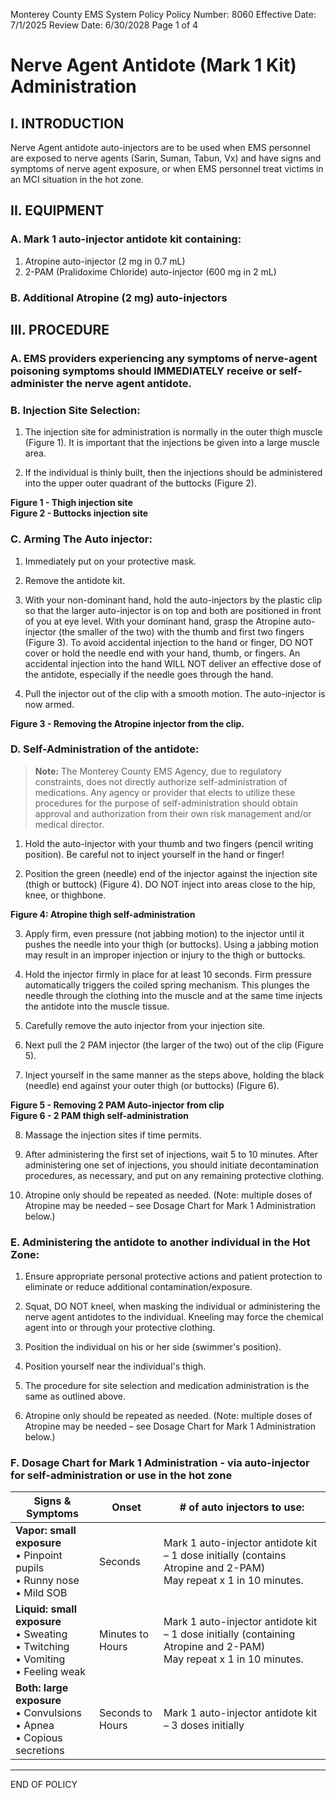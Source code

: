 Monterey County EMS System Policy
Policy Number: 8060
Effective Date: 7/1/2025
Review Date: 6/30/2028
Page 1 of 4

# Nerve Agent Antidote (Mark 1 Kit) Administration

## I. INTRODUCTION

Nerve Agent antidote auto-injectors are to be used when EMS personnel are exposed to nerve agents (Sarin, Suman, Tabun, Vx) and have signs and symptoms of nerve agent exposure, or when EMS personnel treat victims in an MCI situation in the hot zone.

## II. EQUIPMENT

### A. Mark 1 auto-injector antidote kit containing:

1. Atropine auto-injector (2 mg in 0.7 mL)
2. 2-PAM (Pralidoxime Chloride) auto-injector (600 mg in 2 mL)

### B. Additional Atropine (2 mg) auto-injectors

## III. PROCEDURE

### A. EMS providers experiencing any symptoms of nerve-agent poisoning symptoms should IMMEDIATELY receive or self-administer the nerve agent antidote.

### B. Injection Site Selection:

1. The injection site for administration is normally in the outer thigh muscle (Figure 1). It is important that the injections be given into a large muscle area.

2. If the individual is thinly built, then the injections should be administered into the upper outer quadrant of the buttocks (Figure 2).

**Figure 1 - Thigh injection site**  
**Figure 2 - Buttocks injection site**

### C. Arming The Auto injector:

1. Immediately put on your protective mask.

2. Remove the antidote kit.

3. With your non-dominant hand, hold the auto-injectors by the plastic clip so that the larger auto-injector is on top and both are positioned in front of you at eye level. With your dominant hand, grasp the Atropine auto-injector (the smaller of the two) with the thumb and first two fingers (Figure 3). To avoid accidental injection to the hand or finger, DO NOT cover or hold the needle end with your hand, thumb, or fingers. An accidental injection into the hand WILL NOT deliver an effective dose of the antidote, especially if the needle goes through the hand.

4. Pull the injector out of the clip with a smooth motion. The auto-injector is now armed.

**Figure 3 - Removing the Atropine injector from the clip.**

### D. Self-Administration of the antidote:

> **Note:** The Monterey County EMS Agency, due to regulatory constraints, does not directly authorize self-administration of medications. Any agency or provider that elects to utilize these procedures for the purpose of self-administration should obtain approval and authorization from their own risk management and/or medical director.

1. Hold the auto-injector with your thumb and two fingers (pencil writing position). Be careful not to inject yourself in the hand or finger!

2. Position the green (needle) end of the injector against the injection site (thigh or buttock) (Figure 4). DO NOT inject into areas close to the hip, knee, or thighbone.

**Figure 4: Atropine thigh self-administration**

3. Apply firm, even pressure (not jabbing motion) to the injector until it pushes the needle into your thigh (or buttocks). Using a jabbing motion may result in an improper injection or injury to the thigh or buttocks.

4. Hold the injector firmly in place for at least 10 seconds. Firm pressure automatically triggers the coiled spring mechanism. This plunges the needle through the clothing into the muscle and at the same time injects the antidote into the muscle tissue.

5. Carefully remove the auto injector from your injection site.

6. Next pull the 2 PAM injector (the larger of the two) out of the clip (Figure 5).

7. Inject yourself in the same manner as the steps above, holding the black (needle) end against your outer thigh (or buttocks) (Figure 6).

**Figure 5 - Removing 2 PAM Auto-injector from clip**  
**Figure 6 - 2 PAM thigh self-administration**

8. Massage the injection sites if time permits.

9. After administering the first set of injections, wait 5 to 10 minutes. After administering one set of injections, you should initiate decontamination procedures, as necessary, and put on any remaining protective clothing.

10. Atropine only should be repeated as needed. (Note: multiple doses of Atropine may be needed – see Dosage Chart for Mark 1 Administration below.)

### E. Administering the antidote to another individual in the Hot Zone:

1. Ensure appropriate personal protective actions and patient protection to eliminate or reduce additional contamination/exposure.

2. Squat, DO NOT kneel, when masking the individual or administering the nerve agent antidotes to the individual. Kneeling may force the chemical agent into or through your protective clothing.

3. Position the individual on his or her side (swimmer's position).

4. Position yourself near the individual's thigh.

5. The procedure for site selection and medication administration is the same as outlined above.

6. Atropine only should be repeated as needed. (Note: multiple doses of Atropine may be needed – see Dosage Chart for Mark 1 Administration below.)

### F. Dosage Chart for Mark 1 Administration - via auto-injector for self-administration or use in the hot zone

| Signs & Symptoms | Onset | # of auto injectors to use: |
|-----------------|-------|----------------------------|
| **Vapor: small exposure**<br>• Pinpoint pupils<br>• Runny nose<br>• Mild SOB | Seconds | Mark 1 auto-injector antidote kit – 1 dose initially (contains Atropine and 2-PAM)<br>May repeat x 1 in 10 minutes. |
| **Liquid: small exposure**<br>• Sweating<br>• Twitching<br>• Vomiting<br>• Feeling weak | Minutes to Hours | Mark 1 auto-injector antidote kit – 1 dose initially (containing Atropine and 2-PAM)<br>May repeat x 1 in 10 minutes. |
| **Both: large exposure**<br>• Convulsions<br>• Apnea<br>• Copious secretions | Seconds to Hours | Mark 1 auto-injector antidote kit – 3 doses initially |

---

END OF POLICY

